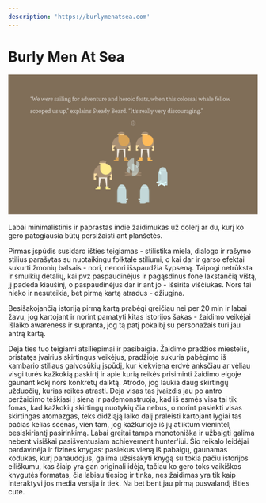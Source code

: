 ```yaml
---
description: 'https://burlymenatsea.com'
---
```


# Burly Men At Sea

![](../../.gitbook/assets/ss_ee9c118fe0f217c7e19a41483eef257d574ec4fc.1920x1080.jpg)

Labai minimalistinis ir paprastas indie žaidimukas už dolerį ar du, kurį ko gero patogiausia būtų persižaisti ant planšetės.

Pirmas įspūdis susidaro išties teigiamas - stilistika miela, dialogo ir rašymo stilius parašytas su nuotaikingu folktale stiliumi, o kai dar ir garso efektai sukurti žmonių balsais - nori, nenori išspaudžia šypseną. Taipogi netrūksta ir smulkių detalių, kai pvz paspaudinėjus ir pagąsdinus fone lakstančią vištą, jį padeda kiaušinį, o paspaudinėjus dar ir ant jo - išsirita viščiukas. Nors tai nieko ir nesuteikia, bet pirmą kartą atradus - džiugina.

Besišakojančią istoriją pirmą kartą prabėgi greičiau nei per 20 min ir labai žavu, jog kartojant ir norint pamatyti kitas istorijos šakas - žaidimo veikėjai išlaiko awareness ir supranta, jog tą patį pokalbį su personažais turi jau antrą kartą.

Deja ties tuo teigiami atsiliepimai ir pasibaigia. Žaidimo pradžios miestelis, pristatęs įvairius skirtingus veikėjus, pradžioje sukuria pabėgimo iš kambario stiliaus galvosūkių įspūdį, kur kiekviena erdvė anksčiau ar vėliau visgi turės kažkokią paskirtį ir apie kurią reikės prisiminti žaidimo eigoje gaunant kokį nors konkretų daiktą. Atrodo, jog laukia daug skirtingų užduočių, kurias reikės atrasti. Deja visas tas įvaizdis jau po antro peržaidimo tėškiasi į sieną ir pademonstruoja, kad iš esmės visa tai tik fonas, kad kažkokių skirtingų nuotykių čia nebus, o norint pasiekti visas skirtingas atomazgas, teks didžiąją laiko dalį praleisti kartojant lygiai tas pačias kelias scenas, vien tam, jog kažkurioje iš jų atliktum vienintelį besiskiriantį pasirinkimą. Labai greitai tampa monotoniška ir užbaigti galima nebent visiškai pasišventusiam achievement hunter'iui. Šio reikalo leidėjai pardavinėja ir fizines knygas: pasiekus vieną iš pabaigų, gaunamas kodukas, kurį panaudojus, galima užsisakyti knygą su tokia pačiu istorijos eiliškumu, kas šiaip yra gan originali idėja, tačiau ko gero toks vaikiškos knygutės formatas, čia labiau tiesiog ir tinka, nes žaidimas yra tik kaip interaktyvi jos media versija ir tiek. Na bet bent jau pirmą pusvalandį išties cute.

